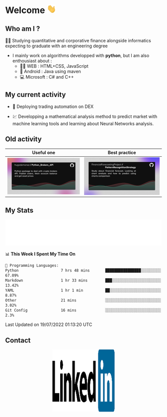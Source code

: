 # Welcome <img src="assets/hello.gif" width="30px"/>


## Who am I ?

:man_student: Studying quantitative and corporative finance alongside informatics expecting to graduate with an engineering degree

*  I mainly work on algorithms developped with **python**, but I am also enthousiast about :
    * :man_technologist: WEB : HTML+CSS, JavaScript
    * :iphone: Android : Java using maven
    * :computer: Microsoft : C# and C++

## My current activity

* :rocket: Deploying trading automation on DEX

* :chart: Developping a mathematical analysis method to predict market with machine learning tools and learning about Neural Networks analysis.

## Old activity

| Useful one | Best practice|
| ------------- | ------------- |
| [![](assets/BrokerAPI.png)](https://github.com/hugodemenez/Python_Brokers_API)  | [![](assets/PatternRecognitionStrategy.png)](https://github.com/FinancialForecastingProject/PatternRecognitionStrategy.git)  |

## My Stats

<p align=center>
<img src="metrics.plugin.wakatime.svg" alt="Metrics">
</p>

<!--START_SECTION:waka-->
📊 **This Week I Spent My Time On** 

```text
💬 Programming Languages: 
Python                   7 hrs 48 mins       ████████████████░░░░░░░░░   67.09% 
Markdown                 1 hr 33 mins        ███░░░░░░░░░░░░░░░░░░░░░░   13.42% 
YAML                     1 hr 1 min          ██░░░░░░░░░░░░░░░░░░░░░░░   8.87% 
Other                    21 mins             ░░░░░░░░░░░░░░░░░░░░░░░░░   3.02% 
Git Config               16 mins             ░░░░░░░░░░░░░░░░░░░░░░░░░   2.3%

```


 Last Updated on 19/07/2022 01:13:20 UTC
<!--END_SECTION:waka-->

## Contact

<p align=center >
<a href="https://www.linkedin.com/in/hugo-demenez/"><img src="assets/linkedin.svg" alt="Linkedin_hugodemenez" height="200px" width="200px"/></a>
</p>
